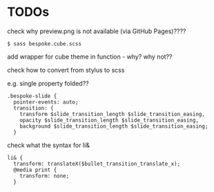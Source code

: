 # TODOs

check why preview.png is not available (via GitHub Pages)????




```
$ sass bespoke.cube.scss
```

add wrapper for cube theme in function - why? why not??


check how to convert from stylus to scss

e.g. single property folded??

```
.bespoke-slide {
  pointer-events: auto;
  transition: {
    transform $slide_transition_length $slide_transition_easing,
    opacity $slide_transition_length $slide_transition_easing,
    background $slide_transition_length $slide_transition_easing;
  }
```

check what the syntax for li&

```
li& {
  transform: translateX($bullet_transition_translate_x);
  @media print {
    transform: none;
  }
```

